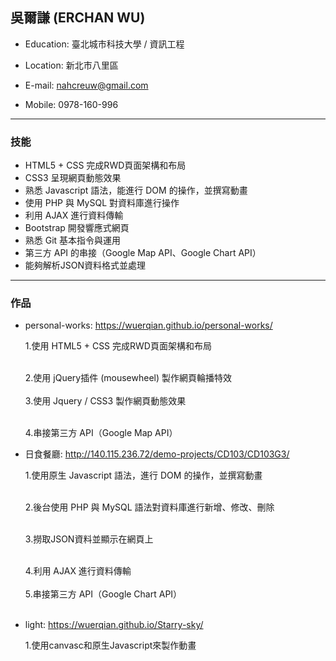 ## 吳爾謙 (ERCHAN WU)



  - Education: 臺北城市科技大學 / 資訊工程

  - Location: 新北市八里區

  - E-mail: nahcreuw@gmail.com

  - Mobile: 0978-160-996

  <hr>



### 技能

  - HTML5 + CSS 完成RWD頁面架構和布局
  - CSS3 呈現網頁動態效果
  - 熟悉 Javascript 語法，能進行 DOM 的操作，並撰寫動畫
  - 使用 PHP 與 MySQL 對資料庫進行操作  
  - 利用 AJAX 進行資料傳輸
  - Bootstrap 開發響應式網頁
  - 熟悉 Git 基本指令與運用
  - 第三方 API 的串接（Google Map API、Google Chart API）
  - 能夠解析JSON資料格式並處理
  <hr>


### 作品




 - personal-works: https://wuerqian.github.io/personal-works/



    1.使用 HTML5 + CSS 完成RWD頁面架構和布局<br/><br/>

     2.使用 jQuery插件 (mousewheel) 製作網頁輪播特效<br/><br/>
     3.使用 Jquery / CSS3 製作網頁動態效果<br/><br/>



     4.串接第三方 API（Google Map API）




  - 日食餐廳: http://140.115.236.72/demo-projects/CD103/CD103G3/



 
     1.使用原生 Javascript 語法，進行 DOM 的操作，並撰寫動畫<br/><br/>

     2.後台使用 PHP 與 MySQL 語法對資料庫進行新增、修改、刪除<br/><br/>

     3.撈取JSON資料並顯示在網頁上<br/><br/>

     4.利用 AJAX 進行資料傳輸<br/><br/>
     5.串接第三方 API（Google Chart API）<br/><br/>



 - light: https://wuerqian.github.io/Starry-sky/


 
     1.使用canvasc和原生Javascript來製作動畫<br/><br/>



 




